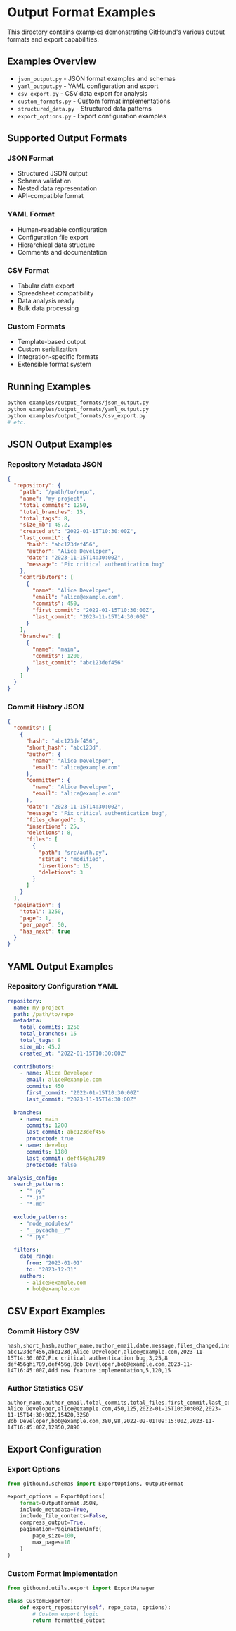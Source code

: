 # Output Format Examples

This directory contains examples demonstrating GitHound's various output formats and export capabilities.

## Examples Overview

- `json_output.py` - JSON format examples and schemas
- `yaml_output.py` - YAML configuration and export
- `csv_export.py` - CSV data export for analysis
- `custom_formats.py` - Custom format implementations
- `structured_data.py` - Structured data patterns
- `export_options.py` - Export configuration examples

## Supported Output Formats

### JSON Format
- Structured JSON output
- Schema validation
- Nested data representation
- API-compatible format

### YAML Format  
- Human-readable configuration
- Configuration file export
- Hierarchical data structure
- Comments and documentation

### CSV Format
- Tabular data export
- Spreadsheet compatibility
- Data analysis ready
- Bulk data processing

### Custom Formats
- Template-based output
- Custom serialization
- Integration-specific formats
- Extensible format system

## Running Examples

```bash
python examples/output_formats/json_output.py
python examples/output_formats/yaml_output.py
python examples/output_formats/csv_export.py
# etc.
```

## JSON Output Examples

### Repository Metadata JSON
```json
{
  "repository": {
    "path": "/path/to/repo",
    "name": "my-project",
    "total_commits": 1250,
    "total_branches": 15,
    "total_tags": 8,
    "size_mb": 45.2,
    "created_at": "2022-01-15T10:30:00Z",
    "last_commit": {
      "hash": "abc123def456",
      "author": "Alice Developer",
      "date": "2023-11-15T14:30:00Z",
      "message": "Fix critical authentication bug"
    },
    "contributors": [
      {
        "name": "Alice Developer",
        "email": "alice@example.com",
        "commits": 450,
        "first_commit": "2022-01-15T10:30:00Z",
        "last_commit": "2023-11-15T14:30:00Z"
      }
    ],
    "branches": [
      {
        "name": "main",
        "commits": 1200,
        "last_commit": "abc123def456"
      }
    ]
  }
}
```

### Commit History JSON
```json
{
  "commits": [
    {
      "hash": "abc123def456",
      "short_hash": "abc123d",
      "author": {
        "name": "Alice Developer",
        "email": "alice@example.com"
      },
      "committer": {
        "name": "Alice Developer", 
        "email": "alice@example.com"
      },
      "date": "2023-11-15T14:30:00Z",
      "message": "Fix critical authentication bug",
      "files_changed": 3,
      "insertions": 25,
      "deletions": 8,
      "files": [
        {
          "path": "src/auth.py",
          "status": "modified",
          "insertions": 15,
          "deletions": 3
        }
      ]
    }
  ],
  "pagination": {
    "total": 1250,
    "page": 1,
    "per_page": 50,
    "has_next": true
  }
}
```

## YAML Output Examples

### Repository Configuration YAML
```yaml
repository:
  name: my-project
  path: /path/to/repo
  metadata:
    total_commits: 1250
    total_branches: 15
    total_tags: 8
    size_mb: 45.2
    created_at: "2022-01-15T10:30:00Z"
  
  contributors:
    - name: Alice Developer
      email: alice@example.com
      commits: 450
      first_commit: "2022-01-15T10:30:00Z"
      last_commit: "2023-11-15T14:30:00Z"
  
  branches:
    - name: main
      commits: 1200
      last_commit: abc123def456
      protected: true
    - name: develop
      commits: 1180
      last_commit: def456ghi789
      protected: false

analysis_config:
  search_patterns:
    - "*.py"
    - "*.js"
    - "*.md"
  
  exclude_patterns:
    - "node_modules/"
    - "__pycache__/"
    - "*.pyc"
  
  filters:
    date_range:
      from: "2023-01-01"
      to: "2023-12-31"
    authors:
      - alice@example.com
      - bob@example.com
```

## CSV Export Examples

### Commit History CSV
```csv
hash,short_hash,author_name,author_email,date,message,files_changed,insertions,deletions
abc123def456,abc123d,Alice Developer,alice@example.com,2023-11-15T14:30:00Z,Fix critical authentication bug,3,25,8
def456ghi789,def456g,Bob Developer,bob@example.com,2023-11-14T16:45:00Z,Add new feature implementation,5,120,15
```

### Author Statistics CSV
```csv
author_name,author_email,total_commits,total_files,first_commit,last_commit,lines_added,lines_deleted
Alice Developer,alice@example.com,450,125,2022-01-15T10:30:00Z,2023-11-15T14:30:00Z,15420,3250
Bob Developer,bob@example.com,380,98,2022-02-01T09:15:00Z,2023-11-14T16:45:00Z,12850,2890
```

## Export Configuration

### Export Options
```python
from githound.schemas import ExportOptions, OutputFormat

export_options = ExportOptions(
    format=OutputFormat.JSON,
    include_metadata=True,
    include_file_contents=False,
    compress_output=True,
    pagination=PaginationInfo(
        page_size=100,
        max_pages=10
    )
)
```

### Custom Format Implementation
```python
from githound.utils.export import ExportManager

class CustomExporter:
    def export_repository(self, repo_data, options):
        # Custom export logic
        return formatted_output
```
